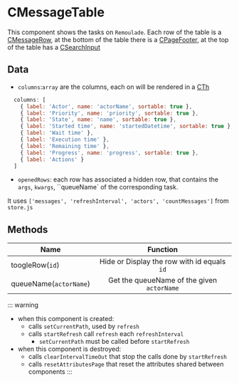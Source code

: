 # CMessageTable <Badge text="Message Table"/>

This component shows the tasks on ``Remoulade``. Each row of the table is a [CMessageRow](/super-bowl/components/CMessageRow), at the bottom of the table there is a [CPageFooter](/super-bowl/components/CPageFooter), at the top of the table has a [CSearchInput](/super-bowl/components/CSearchInput)

<CImage src="cmessagetable_design.png" caption="Design: Message Table"></CImage>


## Data
- ``columns``:``array`` are the columns, each on will be rendered in a [CTh](/super-bowl/components/CTh)
``` js
  columns: [
    { label: 'Actor', name: 'actorName', sortable: true },
    { label: 'Priority', name: 'priority', sortable: true },
    { label: 'State', name: 'name', sortable: true },
    { label: 'Started time', name: 'startedDatetime', sortable: true },
    { label: 'Wait time' },
    { label: 'Execution time' },
    { label: 'Remaining time' },
    { label: 'Progress', name: 'progress', sortable: true },
    { label: 'Actions' }
  ]
```
- ``openedRows``: each row has associated a hidden row, that contains the ``args``, ``kwargs``, ``queueName` of the corresponding task.


It uses ``['messages', 'refreshInterval', 'actors', 'countMessages']`` from ``store.js``


## Methods
| Name          | Function        |
| ------------- |:-------------:|
| toogleRow(``id``) | Hide or Display the row with id equals ``id``|
| queueName(``actorName``) | Get the queueName of the given ``actorName``|


::: warning
   - when this component is created: 
      - calls ``setCurrentPath``, used by ``refresh``
      - calls ``startRefresh`` call ``refresh`` each ``refreshInterval``
         - ``setCurrentPath`` must be called before ``startRefresh``
   - when this component is destroyed:
      - calls ``clearIntervalTimeOut`` that stop the calls done by ``startRefresh``
      - calls ``resetAttributesPage`` that reset the attributes shared between components
:::
